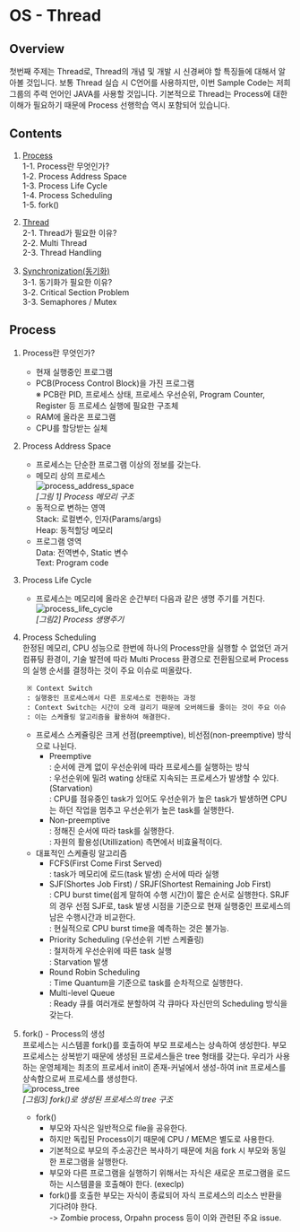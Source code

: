 # OS - Thread
## Overview  
 첫번째 주제는 Thread로, Thread의 개념 및 개발 시 신경써야 할 특징들에 대해서 알아볼 것입니다. 보통 Thread 실습 시 C언어를 사용하지만, 이번 Sample Code는 저희 그룹의 주력 언어인 JAVA를 사용할 것입니다. 기본적으로 Thread는 Process에 대한 이해가 필요하기 때문에 Process 선행학습 역시 포함되어 있습니다.  
   
## Contents
1. [Process](#process)  
    1-1. Process란 무엇인가?  
    1-2. Process Address Space  
    1-3. Process Life Cycle  
    1-4. Process Scheduling  
    1-5. fork()  

2. [Thread](#thread)  
    2-1. Thread가 필요한 이유?  
    2-2. Multi Thread  
    2-3. Thread Handling  

3. [Synchronization(동기화)](#synchronization)  
    3-1. 동기화가 필요한 이유?  
    3-2. Critical Section Problem  
    3-3. Semaphores / Mutex

## Process
1. Process란 무엇인가?  
    - 현재 실행중인 프로그램
    - PCB(Process Control Block)을 가진 프로그램  
    ※ PCB란 PID, 프로세스 상태, 프로세스 우선순위, Program Counter, Register 등 프로세스 실행에 필요한 구조체
    - RAM에 올라온 프로그램
    - CPU를 할당받는 실체

2. Process Address Space
    - 프로세스는 단순한 프로그램 이상의 정보를 갖는다.
    - 메모리 상의 프로세스  
            ![process_address_space](https://steemitimages.com/400x0//https://raw.githubusercontent.com/DvParty/Knowledge/master/ProcessThread20180519/imgs/process_address_space.png)  
            *[그림 1] Process 메모리 구조*
    - 동적으로 변하는 영역  
    Stack: 로컬변수, 인자(Params/args)  
    Heap: 동적할당 메모리
    - 프로그램 영역  
    Data: 전역변수, Static 변수  
    Text: Program code

3. Process Life Cycle
    - 프로세스는 메모리에 올라온 순간부터 다음과 같은 생명 주기를 거친다.  
            ![process_life_cycle](https://steemitimages.com/500x0//https://raw.githubusercontent.com/DvParty/Knowledge/master/ProcessThread20180519/imgs/process_life_cycle.png)  
            *[그림2] Process 생명주기*


4. Process Scheduling  
한정된 메모리, CPU 성능으로 한번에 하나의 Process만을 실행할 수 없었던 과거 컴퓨팅 환경이, 기술 발전에 따라 Multi Process 환경으로 전환됨으로써 Process의 실행 순서를 결정하는 것이 주요 이슈로 떠올랐다. 
   
        ※ Context Switch  
        : 실행중인 프로세스에서 다른 프로세스로 전환하는 과정  
        : Context Switch는 시간이 오래 걸리기 때문에 오버헤드를 줄이는 것이 주요 이슈  
        : 이는 스케쥴링 알고리즘을 활용하여 해결한다.

    - 프로세스 스케쥴링은 크게 선점(preemptive), 비선점(non-preemptive) 방식으로 나뉜다.
        - Preemptive  
        : 순서에 관계 없이 우선순위에 따라 프로세스를 실행하는 방식  
        : 우선순위에 밀려 wating 상태로 지속되는 프로세스가 발생할 수 있다.(Starvation)  
        : CPU를 점유중인 task가 있어도 우선순위가 높은 task가 발생하면 CPU는 하던 작업을 멈추고 우선순위가 높은 task를 실행한다.
        - Non-preemptive  
        : 정해진 순서에 따라 task를 실행한다.  
        : 자원의 활용성(Utillization) 측면에서 비효율적이다.
    - 대표적인 스케쥴링 알고리즘
        - FCFS(First Come First Served)  
        : task가 메모리에 로드(task 발생) 순서에 따라 실행
        - SJF(Shortes Job First) / SRJF(Shortest Remaining Job First)  
        : CPU burst time(쉽게 말하여 수행 시간)이 짧은 순서로 실행한다. SRJF의 경우 선점 SJF로, task 발생 시점을 기준으로 현재 실행중인 프로세스의 남은 수행시간과 비교한다.  
        : 현실적으로 CPU burst time을 예측하는 것은 불가능.
        - Priority Scheduling (우선순위 기반 스케쥴링)  
        : 철저하게 우선순위에 따른 task 실행  
        : Starvation 발생
        - Round Robin Scheduling  
        : Time Quantum을 기준으로 task를 순차적으로 실행한다.  
        - Multi-level Queue  
        : Ready 큐를 여러개로 분할하여 각 큐마다 자신만의 Scheduling 방식을 갖는다.

5. fork() - Process의 생성  
프로세스는 시스템콜 fork()를 호출하여 부모 프로세스는 상속하여 생성한다. 부모 프로세스는 상복받기 때문에 생성된 프로세스들은 tree 형태를 갖는다. 우리가 사용하는 운영체제는 최초의 프로세서 init이 존재-커널에서 생성-하여 init 프로세스를 상속함으로써 프로세스를 생성한다.  
    ![process_tree](https://steemitimages.com/500x0//https://github.com/DvParty/Knowledge/blob/ssipflow/ProcessThread20180519/imgs/process_tree.png?raw=true)  
    *[그림3] fork()로 생성된 프로세스의 tree 구조*

    - fork()
        - 부모와 자식은 일반적으로 file을 공유한다.
        - 하지만 독립된 Process이기 때문에 CPU / MEM은 별도로 사용한다.
        - 기본적으로 부모의 주소공간은 복사하기 때문에 처음 fork 시 부모와 동일한 프로그램을 실행한다.
        - 부모와 다른 프로그램을 실행하기 위해서는 자식은 새로운 프로그램을 로드하는 시스템콜을 호출해야 한다. (execlp)
        - fork()를 호출한 부모는 자식이 종료되어 자식 프로세스의 리소스 반환을 기다려야 한다.  
        -> Zombie process, Orpahn process 등이 이와 관련된 주요 issue.